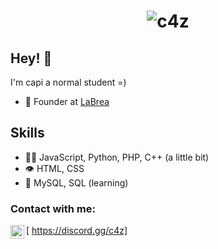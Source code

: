 <h1 align="center">
  <img src="https://cdn.discordapp.com/attachments/862065997090914328/864252111005286411/standard.gif" alt="c4z" />
</h1>

## Hey! 👋
I'm capi a normal student =)

- 🧭 Founder at [LaBrea](https://github.com/La-Brea-Development)

## Skills
- 👨‍💻 JavaScript, Python, PHP, C++ (a little bit)
- 👁️ HTML, CSS
- 💽 MySQL, SQL (learning)

### Contact with me:

[<img align="left" alt="My discord" width="22px" src="https://cdn.jsdelivr.net/npm/simple-icons@v3/icons/discord.svg" /> https://discord.gg/c4z]
